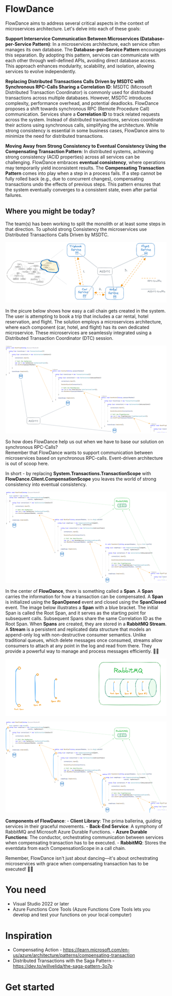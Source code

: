 # FlowDance
FlowDance aims to address several critical aspects in the context of microservices architecture. Let's delve into each of these goals:

**Support Interservice Communication Between Microservices (Database-per-Service Pattern)**:
    In a microservices architecture, each service often manages its own database. The **Database-per-Service Pattern** encourages this separation.
    By adopting this pattern, services can communicate with each other through well-defined APIs, avoiding direct database access.
    This approach enhances modularity, scalability, and isolation, allowing services to evolve independently.

**Replacing Distributed Transactions Calls Driven by MSDTC with Synchronous RPC-Calls Sharing a Correlation ID**:
    MSDTC (Microsoft Distributed Transaction Coordinator) is commonly used for distributed transactions across multiple databases.
    However, MSDTC introduces complexity, performance overhead, and potential deadlocks.
    FlowDance proposes a shift towards synchronous RPC (Remote Procedure Call) communication.
    Services share a **Correlation ID** to track related requests across the system.
    Instead of distributed transactions, services coordinate their actions using synchronous calls, simplifying the architecture.
    While strong consistency is essential in some business cases, FlowDance aims to minimize the need for distributed transactions.

**Moving Away from Strong Consistency to Eventual Consistency Using the Compensating Transaction Pattern**:
    In distributed systems, achieving strong consistency (ACID properties) across all services can be challenging.
    FlowDance embraces **eventual consistency**, where operations may temporarily yield inconsistent results.
    The **Compensating Transaction Pattern** comes into play when a step in a process fails.
    If a step cannot be fully rolled back (e.g., due to concurrent changes), compensating transactions undo the effects of previous steps.
    This pattern ensures that the system eventually converges to a consistent state, even after partial failures.

## Where you might be today?
The team(s) has been working to split the monolith or at least some steps in that direction. To uphold strong Consistency the microservices use Distributed Transactions Calls Driven by MSDTC.   

![Distributed monolith](Docs/distributed-monolith.png)

In the picure below shows how easy a call chain gets created in the system. 
The user is attempting to book a trip that includes a car rental, hotel reservation, and flight.
The solution employs a microservices architecture, where each component (car, hotel, and flight) has its own dedicated microservice. These microservices are seamlessly integrated using a Distributed Transaction Coordinator (DTC) session.

![Synchronous choreography-based call chains](Docs/synchronous-choreography-based-call-chains.png)

So how does FlowDance help us out when we have to base our solution on synchronous RPC-Calls?   
Remember that FlowDance wants to support communication between microservices based on synchronous RPC-calls. 
Event-driven architecture is out of scoop here.

In short - by replacing **System.Transactions.TransactionScope** with **FlowDance.Client.CompensationScope** you leaves the world of strong consistency into eventual consistency.

![Synchronous choreography-based call chains supported by FlowDance](Docs/synchronous-choreography-based-call-chains-with-flowdance.png)

In the center of **FlowDance**, there is something called a **Span**. A **Span** carries the information for how a transaction can be compensated.
A **Span** is initialized using the **SpanOpened** event and closed using the **SpanClosed** event. The image below illustrates a **Span** with a blue bracket.
The initial Span is called the Root Span, and it serves as the starting point for subsequent calls. Subsequent Spans share the same Correlation ID as the Root Span.
When **Spans** are created, they are stored in a **RabbitMQ Stream**. A **Stream** is a persistent and replicated data structure that models an append-only log with non-destructive consumer semantics. Unlike traditional queues, which delete messages once consumed, streams allow consumers to attach at any point in the log and read from there. They provide a powerful way to manage and process messages efficiently. 🐰📜

![Synchronous choreography-based call chains supported by FlowDance](Docs/spans-saved-in-rabbitmq.png)



![Synchronous choreography-based call chains supported by FlowDance](Docs/synchronous-choreography-based-call-chains-with-span.png)


**Components of FlowDance**:
    - **Client Library**: The prima ballerina, guiding services in their graceful movements.
    - **Back-End Service**: A symphony of RabbitMQ and Microsoft Azure Durable Functions.
        - **Azure Durable Functions**: The conductor, orchestrating communication between services when compensating transaction has to be executed.
        - **RabbitMQ**: Stores the eventdata from each CompensationScope in a call chain.


Remember, FlowDance isn't just about dancing—it's about orchestrating microservices with grace when compensating transaction has to be executed! 🕺💃

# You need
* Visual Studio 2022 or later
* Azure Functions Core Tools (Azure Functions Core Tools lets you develop and test your functions on your local computer)
 

# Inspiration
* Compensating Action - https://learn.microsoft.com/en-us/azure/architecture/patterns/compensating-transaction
* Distributed Transactions with the Saga Pattern - https://dev.to/willvelida/the-saga-pattern-3o7p

# Get started
